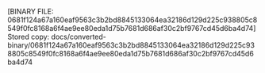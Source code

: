[BINARY FILE: 0681f124a67a160eaf9563c3b2bd8845133064ea32186d129d225c938805c8549f0fc8168a6f4ae9ee80eda1d75b7681d686af30c2bf9767cd45d6ba4d74]
Stored copy: docs/converted-binary/0681f124a67a160eaf9563c3b2bd8845133064ea32186d129d225c938805c8549f0fc8168a6f4ae9ee80eda1d75b7681d686af30c2bf9767cd45d6ba4d74
